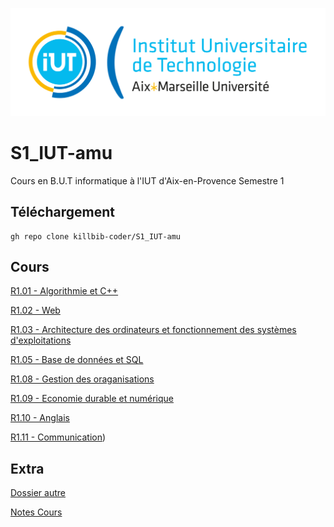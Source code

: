 ![IUT Image](Autre/Univ_Aix-Marseille_-_IUT.svg.png)
# S1_IUT-amu
Cours en B.U.T informatique à l'IUT d'Aix-en-Provence Semestre 1


## Téléchargement
```
gh repo clone killbib-coder/S1_IUT-amu
```
## Cours
[R1.01 - Algorithmie et C++](R1.03%20-%20Archi%20Ordi%20et%20Syst%20d'Exploit)

[R1.02 - Web](R1.02%20-%20Web)

[R1.03 - Architecture des ordinateurs et fonctionnement des systèmes d'exploitations](R1.03%20-%20Archi%20Ordi%20et%20Syst%20d'Exploit)

[R1.05 - Base de données et SQL](R1.05%20-%20Base%20de%20Donn%C3%A9es%20et%20SQL)

[R1.08 - Gestion des oraganisations](R1.08%20-%20Gestion%20des%20Organisations)

[R1.09 - Economie durable et numérique](R1.09%20-%20Economie%20durable%20et%20num%C3%A9rique)

[R1.10 - Anglais](R1.10%20-%20Anglais)

[R1.11 - Communication](R1.11%20-%20Communication))

## Extra
[Dossier autre](Autre)

[Notes Cours](note)
